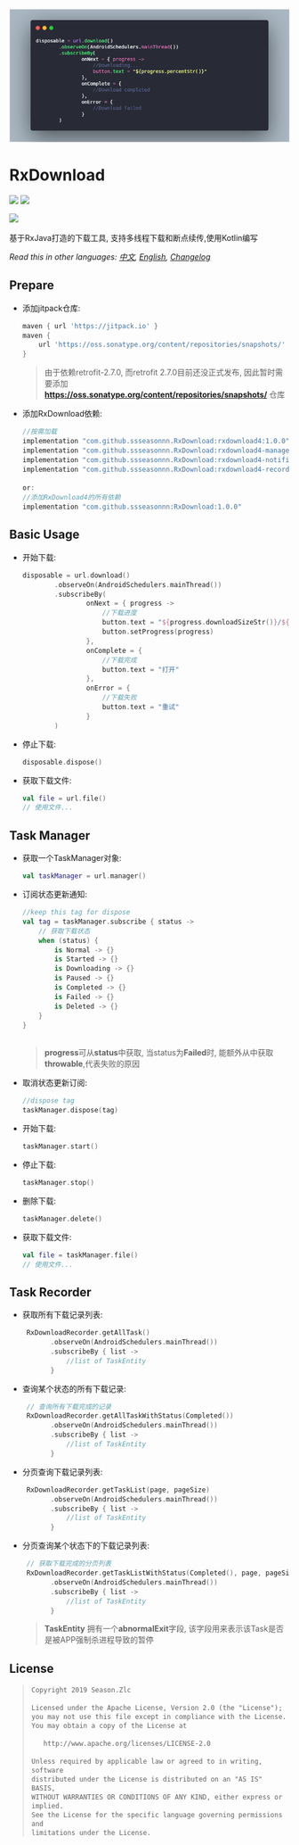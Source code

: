 ![](usage.png)

# RxDownload

![](https://img.shields.io/badge/language-kotlin-brightgreen.svg) ![](https://img.shields.io/badge/RxJava-2.0-blue.svg)

[![](https://jitpack.io/v/ssseasonnn/RxDownload.svg)](https://jitpack.io/#ssseasonnn/RxDownload)

基于RxJava打造的下载工具, 支持多线程下载和断点续传,使用Kotlin编写

*Read this in other languages: [中文](README.ch.md), [English](README.md), [Changelog](CHANGELOG.md)* 

## Prepare

- 添加jitpack仓库:

    ```gradle
    maven { url 'https://jitpack.io' }
    maven {
        url 'https://oss.sonatype.org/content/repositories/snapshots/'
    }
    ```

    > 由于依赖retrofit-2.7.0, 而retrofit 2.7.0目前还没正式发布,
    因此暂时需要添加 **https://oss.sonatype.org/content/repositories/snapshots/** 仓库
    
- 添加RxDownload依赖:

    ```gradle
    //按需加载
    implementation "com.github.ssseasonnn.RxDownload:rxdownload4:1.0.0"
    implementation "com.github.ssseasonnn.RxDownload:rxdownload4-manager:1.0.0"
    implementation "com.github.ssseasonnn.RxDownload:rxdownload4-notification:1.0.0"
    implementation "com.github.ssseasonnn.RxDownload:rxdownload4-recorder:1.0.0"
    
    or: 
    //添加RxDownload4的所有依赖
    implementation "com.github.ssseasonnn:RxDownload:1.0.0"
    ```

## Basic Usage

- 开始下载:

    ```kotlin
    disposable = url.download()
            .observeOn(AndroidSchedulers.mainThread())
            .subscribeBy(
                    onNext = { progress ->
                        //下载进度
                        button.text = "${progress.downloadSizeStr()}/${progress.totalSizeStr()}"
                        button.setProgress(progress)
                    },
                    onComplete = {
                        //下载完成
                        button.text = "打开"
                    },
                    onError = {
                        //下载失败
                        button.text = "重试"
                    }
            )    
    ```

- 停止下载:

    ```kotlin
    disposable.dispose()    
    ```

- 获取下载文件:

    ```kotlin
    val file = url.file() 
    // 使用文件...    
    ```

## Task Manager

- 获取一个TaskManager对象:

    ```kotlin
    val taskManager = url.manager()
    ```
    
- 订阅状态更新通知:

    ```kotlin
    //keep this tag for dispose
    val tag = taskManager.subscribe { status ->
        // 获取下载状态
        when (status) {
            is Normal -> {}
            is Started -> {}
            is Downloading -> {}
            is Paused -> {}
            is Completed -> {}
            is Failed -> {}
            is Deleted -> {}
        }
    }
        
    ``` 
    
    > **progress**可从**status**中获取, 当status为**Failed**时, 能额外从中获取**throwable**,代表失败的原因
    
- 取消状态更新订阅:

    ```kotlin
    //dispose tag
    taskManager.dispose(tag)
    ```
    
- 开始下载:

    ```kotlin
    taskManager.start()
    ```

- 停止下载:

    ```kotlin
    taskManager.stop()
    ```
    
- 删除下载:

    ```kotlin
    taskManager.delete()
    ```

- 获取下载文件:

    ```kotlin
    val file = taskManager.file()
    // 使用文件...  
    ```

## Task Recorder

- 获取所有下载记录列表:

    ```kotlin
     RxDownloadRecorder.getAllTask()
           .observeOn(AndroidSchedulers.mainThread())
           .subscribeBy { list ->
               //list of TaskEntity                        
           }
    ```
    
- 查询某个状态的所有下载记录:

    ```kotlin
     // 查询所有下载完成的记录
     RxDownloadRecorder.getAllTaskWithStatus(Completed())
           .observeOn(AndroidSchedulers.mainThread())
           .subscribeBy { list ->
               //list of TaskEntity                        
           } 
    ``` 
    
- 分页查询下载记录列表:

    ```kotlin
     RxDownloadRecorder.getTaskList(page, pageSize)
           .observeOn(AndroidSchedulers.mainThread())
           .subscribeBy { list ->
               //list of TaskEntity                        
           }
    ```
    
- 分页查询某个状态下的下载记录列表:

    ```kotlin
     // 获取下载完成的分页列表
     RxDownloadRecorder.getTaskListWithStatus(Completed(), page, pageSize)
           .observeOn(AndroidSchedulers.mainThread())
           .subscribeBy { list ->
               //list of TaskEntity                        
           }
    ```

    > **TaskEntity** 拥有一个**abnormalExit**字段, 该字段用来表示该Task是否是被APP强制杀进程导致的暂停


## License

> ```
> Copyright 2019 Season.Zlc
>
> Licensed under the Apache License, Version 2.0 (the "License");
> you may not use this file except in compliance with the License.
> You may obtain a copy of the License at
>
>    http://www.apache.org/licenses/LICENSE-2.0
>
> Unless required by applicable law or agreed to in writing, software
> distributed under the License is distributed on an "AS IS" BASIS,
> WITHOUT WARRANTIES OR CONDITIONS OF ANY KIND, either express or implied.
> See the License for the specific language governing permissions and
> limitations under the License.
> ```
